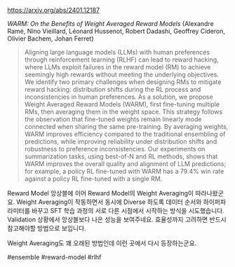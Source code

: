 https://arxiv.org/abs/2401.12187

*WARM: On the Benefits of Weight Averaged Reward Models* (Alexandre Ramé, Nino Vieillard, Léonard Hussenot, Robert Dadashi, Geoffrey Cideron, Olivier Bachem, Johan Ferret)

> Aligning large language models (LLMs) with human preferences through reinforcement learning (RLHF) can lead to reward hacking, where LLMs exploit failures in the reward model (RM) to achieve seemingly high rewards without meeting the underlying objectives. We identify two primary challenges when designing RMs to mitigate reward hacking: distribution shifts during the RL process and inconsistencies in human preferences. As a solution, we propose Weight Averaged Reward Models (WARM), first fine-tuning multiple RMs, then averaging them in the weight space. This strategy follows the observation that fine-tuned weights remain linearly mode connected when sharing the same pre-training. By averaging weights, WARM improves efficiency compared to the traditional ensembling of predictions, while improving reliability under distribution shifts and robustness to preference inconsistencies. Our experiments on summarization tasks, using best-of-N and RL methods, shows that WARM improves the overall quality and alignment of LLM predictions; for example, a policy RL fine-tuned with WARM has a 79.4% win rate against a policy RL fine-tuned with a single RM.

Reward Model 앙상블에 이어 Reward Model의 Weight Averaging이 따라나왔군요. Weight Averaging이 작동하면서 동시에 Diverse 하도록 데이터 순서와 하이퍼파라미터를 바꾸고 SFT 학습 과정의 서로 다른 시점에서 시작하는 방식을 시도했습니다. Validation 상황에서 앙상블보다 나은 성능을 보여주네요. 효율성까지 고려하면 반드시 참고해야할 방법으로 보입니다.

Weight Averaging도 꽤 오래된 방법인데 이런 곳에서 다시 등장하는군요.

#ensemble #reward-model #rlhf 